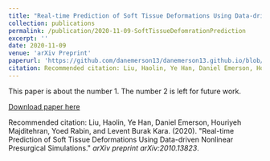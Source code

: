 ```yaml
---
title: "Real-time Prediction of Soft Tissue Deformations Using Data-driven Nonlinear Presurgical Simulations"
collection: publications
permalink: /publication/2020-11-09-SoftTissueDefomrationPrediction
excerpt: ''
date: 2020-11-09
venue: 'arXiv Preprint'
paperurl: 'https://github.com/danemerson13/danemerson13.github.io/blob/master/files/SoftTissueDeformationPrediction.pdf'
citation: Recommended citation: Liu, Haolin, Ye Han, Daniel Emerson, Houriyeh Majditehran, Yoed Rabin, and Levent Burak Kara. (2020). "Real-time Prediction of Soft Tissue Deformations Using Data-driven Nonlinear Presurgical Simulations." <i>arXiv preprint arXiv:2010.13823</i>.
---
```

This paper is about the number 1. The number 2 is left for future work.

[Download paper here](https://github.com/danemerson13/danemerson13.github.io/blob/master/files/SoftTissueDeformationPrediction.pdf)

Recommended citation: Liu, Haolin, Ye Han, Daniel Emerson, Houriyeh Majditehran, Yoed Rabin, and Levent Burak Kara. (2020). "Real-time Prediction of Soft Tissue Deformations Using Data-driven Nonlinear Presurgical Simulations." <i>arXiv preprint arXiv:2010.13823</i>.
